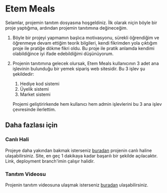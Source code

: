 # Etem Meals

Selamlar, projemin tanıtım dosyasına hoşgeldiniz. İlk olarak niçin böyle bir proje yaptığıma, ardından projemin tanıtımına değineceğim.

1. Böyle bir projeyi yapmamın başlıca motivasyonu, sürekli öğrendiğim ve öğrenmeye devam ettiğim teorik bilgileri, kendi fikrimden yola çıktığım proje ile pratiğe dökme fikri oldu. Bu proje ile pratik anlamda kendimi olabildiğince iyi ifade edebildiğimi düşünüyorum.

2. Projenin tanıtımına gelecek olursak, Etem Meals kullanıcının 3 adet ana işlevinin bulunduğu bir yemek sipariş web sitesidir. Bu 3 işlev şu şekildedir:

   1. Hediye kod sistemi
   2. Üyelik sistemi
   3. Market sistemi

   Projemi geliştirirkende hem kullanıcı hem admin işlevlerini bu 3 ana işlev çevresinde ilerlettim.

## Daha fazlası için

### Canlı Hali

Projeye daha yakından bakmak isterseniz [buradan](https://etemmeals-6ubc.onrender.com/) projenin canlı haline ulaşabilirsiniz. Site, en geç 1 dakikaya kadar başarılı bir şekilde açılacaktır. Link, deployment branch'imin çalışır halidir.

### Tanıtım Videosu

Projenin tanıtım videosuna ulaşmak isterseniz [buradan](https://youtu.be/N42sXw0XIP8) ulaşabilirsiniz.

